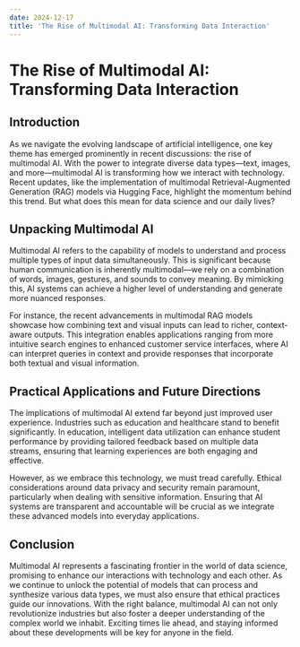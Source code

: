 ```yaml
---
date: 2024-12-17
title: 'The Rise of Multimodal AI: Transforming Data Interaction'
---
```


# The Rise of Multimodal AI: Transforming Data Interaction

## Introduction

As we navigate the evolving landscape of artificial intelligence, one key theme has emerged prominently in recent discussions: the rise of multimodal AI. With the power to integrate diverse data types—text, images, and more—multimodal AI is transforming how we interact with technology. Recent updates, like the implementation of multimodal Retrieval-Augmented Generation (RAG) models via Hugging Face, highlight the momentum behind this trend. But what does this mean for data science and our daily lives?

<!-- more -->
## Unpacking Multimodal AI

Multimodal AI refers to the capability of models to understand and process multiple types of input data simultaneously. This is significant because human communication is inherently multimodal—we rely on a combination of words, images, gestures, and sounds to convey meaning. By mimicking this, AI systems can achieve a higher level of understanding and generate more nuanced responses.

For instance, the recent advancements in multimodal RAG models showcase how combining text and visual inputs can lead to richer, context-aware outputs. This integration enables applications ranging from more intuitive search engines to enhanced customer service interfaces, where AI can interpret queries in context and provide responses that incorporate both textual and visual information.

## Practical Applications and Future Directions

The implications of multimodal AI extend far beyond just improved user experience. Industries such as education and healthcare stand to benefit significantly. In education, intelligent data utilization can enhance student performance by providing tailored feedback based on multiple data streams, ensuring that learning experiences are both engaging and effective.

However, as we embrace this technology, we must tread carefully. Ethical considerations around data privacy and security remain paramount, particularly when dealing with sensitive information. Ensuring that AI systems are transparent and accountable will be crucial as we integrate these advanced models into everyday applications.

## Conclusion

Multimodal AI represents a fascinating frontier in the world of data science, promising to enhance our interactions with technology and each other. As we continue to unlock the potential of models that can process and synthesize various data types, we must also ensure that ethical practices guide our innovations. With the right balance, multimodal AI can not only revolutionize industries but also foster a deeper understanding of the complex world we inhabit. Exciting times lie ahead, and staying informed about these developments will be key for anyone in the field.
